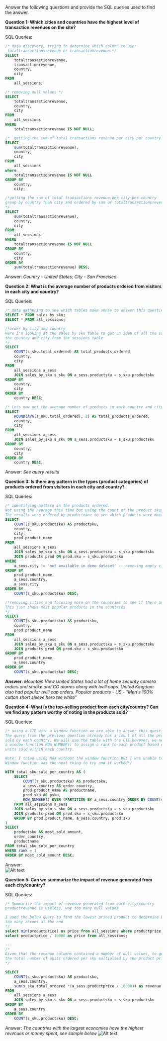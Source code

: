 Answer the following questions and provide the SQL queries used to find the answer.

    
**Question 1: Which cities and countries have the highest level of transaction revenues on the site?**


SQL Queries:

```sql
/* data discovery, trying to determine which column to use;
 totaltransactionsrevenue or transactionrevenue */
SELECT
    totaltransactionrevenue,
    transactionrevenue,
    country,
    city
FROM
    all_sessions;

/* removing null values */
SELECT
    totaltransactionrevenue,
    country,
    city
FROM
    all_sessions
WHERE
    totaltransactionrevenue IS NOT NULL;

/*  getting the sum of total transactions revenue per city per country */
SELECT
    sum(totaltransactionrevenue),
    country,
    city
FROM
    all_sessions
where
    totaltransactionrevenue IS NOT NULL
GROUP BY
    country,
    city;

/*getting the sum of total transactions revenue per city per country 
group by country then city and ordered by sum of totaltransactionsrevenue
*/
SELECT
    sum(totaltransactionrevenue),
    country,
    city
FROM
    all_sessions
WHERE
    totaltransactionrevenue IS NOT NULL
GROUP BY
    country,
    city
ORDER BY
    sum(totaltransactionrevenue) DESC;
```



Answer: *Country - United States; City - San Francisco*




**Question 2: What is the average number of products ordered from visitors in each city and country?**


SQL Queries:
``` sql
/* data gathering to see which tables make sense to answer this question */
SELECT * FROM sales_by_sku;
SELECT * FROM all_sessions;

/*order by city and country
Here I'm looking at the sales by sku table to get an idea of all the sales by SKU then getting
the country and city from the sessions table
*/
SELECT
    COUNT(s_sku.total_ordered) AS total_products_ordered,
    country,
    city
FROM
    all_sessions a_sess
    JOIN sales_by_sku s_sku ON a_sess.productsku = s_sku.productsku
GROUP BY
    country,
    city
ORDER BY
    country DESC;

/* Lets now get the average number of products in each country and city */
SELECT
    ROUND(AVG(s_sku.total_ordered), 2) AS total_products_ordered,
    country,
    city
FROM
    all_sessions a_sess
    JOIN sales_by_sku s_sku ON a_sess.productsku = s_sku.productsku
GROUP BY
    country,
    city
ORDER BY
    country DESC;
```



Answer: *See query results*





**Question 3: Is there any pattern in the types (product categories) of products ordered from visitors in each city and country?**


SQL Queries:
``` sql
/* identifying pattern in the products ordered. 
Not using the average this time but using the count of the product skus and updating query to add product name.
The results were ordered by productname to see which products were most popular in each country and city*/
SELECT
    COUNT(s_sku.productsku) AS productsku,
    country,
    city,
    prod.product_name
FROM
    all_sessions a_sess
    JOIN sales_by_sku s_sku ON a_sess.productsku = s_sku.productsku
    JOIN products prod ON prod.sku = s_sku.productsku
WHERE
    a_sess.city != 'not available in demo dataset' -- removing empty cities
GROUP BY
    prod.product_name,
    a_sess.country,
    a_sess.city
ORDER BY
    COUNT(s_sku.productsku) DESC;

/*removing cities and focusing more on the countries to see if there are any trends.
This just shows most popular products in the countries
*/
SELECT
    COUNT(s_sku.productsku) AS productsku,
    country,
    prod.product_name
FROM
    all_sessions a_sess
    JOIN sales_by_sku s_sku ON a_sess.productsku = s_sku.productsku
    JOIN products prod ON prod.sku = s_sku.productsku
GROUP BY
    prod.product_name,
    a_sess.country
ORDER BY
    COUNT(s_sku.productsku) DESC;
```



**Answer**: *Mountain View United States had a lot of home security camera orders and smoke and CO alarms along with twill caps. United Kingdom also had popular twill cap orders. Popular products - US - "Men's 100% cutton short sleeve hero tee white"*





**Question 4: What is the top-selling product from each city/country? Can we find any pattern worthy of noting in the products sold?**


SQL Queries:
```sql
/* using a CTE with a window function we are able to answer this question.
The query from the previous question already has a count of all the products
sold by each country. We will use the table with the CTE however, we need to use
a window function ROW_NUMBER() to assign a rank to each product based on the number of
units sold within each country.

Note: I tried using MAX without the window function but I was unable to get the name of product.
Window function was the next thing to try and it worked*/

WITH total_sku_sold_per_country AS (
    SELECT
        COUNT(s_sku.productsku) AS productsku,
        a_sess.country AS order_country,
        prod.product_name AS productname,
        prod.sku AS psku,
        ROW_NUMBER() OVER (PARTITION BY a_sess.country ORDER BY COUNT(s_sku.productsku) DESC) AS rank
    FROM all_sessions a_sess
    JOIN sales_by_sku s_sku ON a_sess.productsku = s_sku.productsku
    JOIN products prod ON prod.sku = s_sku.productsku
    GROUP BY prod.product_name, a_sess.country, prod.sku
)
SELECT
    productsku AS most_sold_amount,
    order_country,
    productname
FROM total_sku_sold_per_country
WHERE rank = 1
ORDER BY most_sold_amount DESC;
```



Answer: \
![Alt text](question4_result.png)





**Question 5: Can we summarize the impact of revenue generated from each city/country?**

SQL Queries: 
```sql
/* Summarise the impact of revenue generated from each city/country 
productrevenue is useless, way too many null values

I used the below query to find the lowest priced product to determine best divisor as the product prices have
too many zeroes at the end
*/
select min(productprice) as price from all_sessions where productprice > 0; 
select productprice / 10000 as price from all_sessions;

---
/*
Given that the revenue columns contained a number of null values, to get the revenue, I multiplied
the total number of units ordered per sku multiplied by the product price
*/

SELECT
    COUNT(s_sku.productsku) AS productsku,
    a_sess.country,
    sum(s_sku.total_ordered *(a_sess.productprice / 10000)) as revenue
FROM
    all_sessions a_sess
    JOIN sales_by_sku s_sku ON a_sess.productsku = s_sku.productsku
GROUP BY
    a_sess.country
ORDER BY
    COUNT(s_sku.productsku) DESC;
```



Answer: *The countries with the largest economies have the highest revenues or money spent, see sample below*
![Alt text](question5_result.png)







